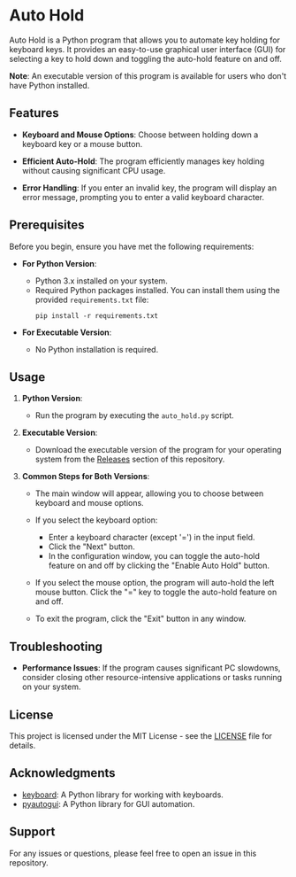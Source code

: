 # Auto Hold

Auto Hold is a Python program that allows you to automate key holding for keyboard keys. It provides an easy-to-use graphical user interface (GUI) for selecting a key to hold down and toggling the auto-hold feature on and off.

**Note**: An executable version of this program is available for users who don't have Python installed.

## Features

- **Keyboard and Mouse Options**: Choose between holding down a keyboard key or a mouse button.

- **Efficient Auto-Hold**: The program efficiently manages key holding without causing significant CPU usage.

- **Error Handling**: If you enter an invalid key, the program will display an error message, prompting you to enter a valid keyboard character.

## Prerequisites

Before you begin, ensure you have met the following requirements:

- **For Python Version**:
  - Python 3.x installed on your system.
  - Required Python packages installed. You can install them using the provided `requirements.txt` file:
    ```
    pip install -r requirements.txt
    ```

- **For Executable Version**:
  - No Python installation is required.

## Usage

1. **Python Version**:
   - Run the program by executing the `auto_hold.py` script.

2. **Executable Version**:
   - Download the executable version of the program for your operating system from the [Releases](https://github.com/MattEspinos/releases) section of this repository.

3. **Common Steps for Both Versions**:
   - The main window will appear, allowing you to choose between keyboard and mouse options.

   - If you select the keyboard option:
     - Enter a keyboard character (except '=') in the input field.
     - Click the "Next" button.
     - In the configuration window, you can toggle the auto-hold feature on and off by clicking the "Enable Auto Hold" button.

   - If you select the mouse option, the program will auto-hold the left mouse button. Click the "=" key to toggle the auto-hold feature on and off.

   - To exit the program, click the "Exit" button in any window.

## Troubleshooting

- **Performance Issues**: If the program causes significant PC slowdowns, consider closing other resource-intensive applications or tasks running on your system.

## License

This project is licensed under the MIT License - see the [LICENSE](LICENSE) file for details.

## Acknowledgments

- [keyboard](https://github.com/boppreh/keyboard): A Python library for working with keyboards.
- [pyautogui](https://pyautogui.readthedocs.io/): A Python library for GUI automation.

## Support

For any issues or questions, please feel free to open an issue in this repository.